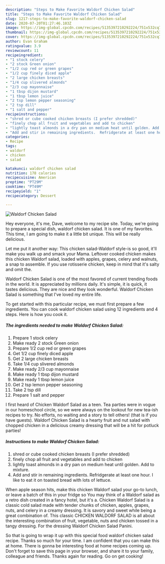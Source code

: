 ```yaml
---
description: "Steps to Make Favorite Waldorf Chicken Salad"
title: "Steps to Make Favorite Waldorf Chicken Salad"
slug: 1217-steps-to-make-favorite-waldorf-chicken-salad
date: 2020-07-20T01:27:46.103Z
image: https://img-global.cpcdn.com/recipes/5135397210292224/751x532cq70/waldorf-chicken-salad-recipe-main-photo.jpg
thumbnail: https://img-global.cpcdn.com/recipes/5135397210292224/751x532cq70/waldorf-chicken-salad-recipe-main-photo.jpg
cover: https://img-global.cpcdn.com/recipes/5135397210292224/751x532cq70/waldorf-chicken-salad-recipe-main-photo.jpg
author: Evan Graham
ratingvalue: 3.9
reviewcount: 11
recipeingredient:
- "1 stock celery"
- "2 stock Green onion"
- "1/2 cup red or green grapes"
- "1/2 cup finely diced apple"
- "2 large chicken breasts"
- "1/4 cup slivered almonds"
- "2/3 cup mayonnaise"
- "1 tbsp dijon mustard"
- "1 tbsp lemon juice"
- "2 tsp lemon pepper seasoning"
- "2 tsp dill"
- "1 salt and pepper"
recipeinstructions:
- "shred or cube cooked chicken breasts (I prefer shredded)"
- "finely chop all fruit and vegetables and add to chicken"
- "lightly toast almonds in a dry pan on medium heat until golden. Add to mixture."
- "Add and stir in remaining ingredients.  Refridgerate at least one hour.  I like to eat it on toasted bread with lots of lettuce."
categories:
- Recipe
tags:
- waldorf
- chicken
- salad

katakunci: waldorf chicken salad 
nutrition: 178 calories
recipecuisine: American
preptime: "PT29M"
cooktime: "PT49M"
recipeyield: "1"
recipecategory: Dessert

---
```



![Waldorf Chicken Salad](https://img-global.cpcdn.com/recipes/5135397210292224/751x532cq70/waldorf-chicken-salad-recipe-main-photo.jpg)

Hey everyone, it's me, Dave, welcome to my recipe site. Today, we're going to prepare a special dish, waldorf chicken salad. It is one of my favorites. This time, I am going to make it a little bit unique. This will be really delicious.

Let me put it another way: This chicken salad-Waldorf style-is so good, it&#39;ll make you walk up and smack your Mama. Leftover cooked chicken makes this chicken Waldorf salad, loaded with apples, grapes, celery and walnuts, a snap to assemble. If you use rotisserie chicken, keep in mind that it&#39;s salty and omit the.

Waldorf Chicken Salad is one of the most favored of current trending foods in the world. It is appreciated by millions daily. It's simple, it is quick, it tastes delicious. They are nice and they look wonderful. Waldorf Chicken Salad is something that I've loved my entire life.


To get started with this particular recipe, we must first prepare a few ingredients. You can cook waldorf chicken salad using 12 ingredients and 4 steps. Here is how you cook it.

<!--inarticleads1-->

##### The ingredients needed to make Waldorf Chicken Salad:

1. Prepare 1 stock celery
1. Make ready 2 stock Green onion
1. Prepare 1/2 cup red or green grapes
1. Get 1/2 cup finely diced apple
1. Get 2 large chicken breasts
1. Take 1/4 cup slivered almonds
1. Make ready 2/3 cup mayonnaise
1. Make ready 1 tbsp dijon mustard
1. Make ready 1 tbsp lemon juice
1. Get 2 tsp lemon pepper seasoning
1. Take 2 tsp dill
1. Prepare 1 salt and pepper


I first heard of Chicken Waldorf Salad as a teen. Tea parties were in vogue in our homeschool circle, so we were always on the lookout for new tea-ish recipes to try. No efforts, no waiting and a story to tell others! (that is if you have guests). Waldorf Chicken Salad is a hearty fruit and nut salad with chopped chicken in a delicious creamy dressing that will be a hit for potluck parties! 

<!--inarticleads2-->

##### Instructions to make Waldorf Chicken Salad:

1. shred or cube cooked chicken breasts (I prefer shredded)
1. finely chop all fruit and vegetables and add to chicken
1. lightly toast almonds in a dry pan on medium heat until golden. Add to mixture.
1. Add and stir in remaining ingredients.  Refridgerate at least one hour.  I like to eat it on toasted bread with lots of lettuce.


When apple season hits, make this chicken Waldorf salad your go-to lunch, or leave a batch of this in your fridge so You may think of a Waldorf salad as a retro dish created in a fancy hotel, but it&#39;s a. Chicken Waldorf Salad is a classic cold salad made with tender chunks of chicken, apples, grapes, nuts, and celery in a creamy dressing. It is savory and sweet while being a great combination of. This classic CHICKEN WALDORF SALAD is all about the interesting combination of fruit, vegetable, nuts and chicken tossed in a tangy dressing. For the dressing Waldorf Chicken Salad Panini. 

So that is going to wrap it up with this special food waldorf chicken salad recipe. Thanks so much for your time. I am confident that you can make this at home. There is gonna be interesting food at home recipes coming up. Don't forget to save this page in your browser, and share it to your family, colleague and friends. Thanks again for reading. Go on get cooking!
